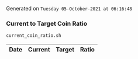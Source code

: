 Generated on `Tuesday 05-October-2021 at 06:16:48`

### Current to Target Coin Ratio
`current_coin_ratio.sh`

Date|Current|Target|Ratio
---|---|---|---
